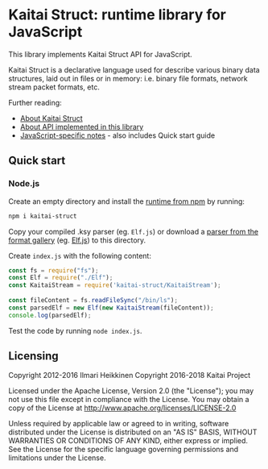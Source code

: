 # Kaitai Struct: runtime library for JavaScript

This library implements Kaitai Struct API for JavaScript.

Kaitai Struct is a declarative language used for describe various binary
data structures, laid out in files or in memory: i.e. binary file
formats, network stream packet formats, etc.

Further reading:

* [About Kaitai Struct](http://kaitai.io/)
* [About API implemented in this library](http://doc.kaitai.io/stream_api.html)
* [JavaScript-specific notes](http://doc.kaitai.io/lang_javascript.html) - also includes Quick start guide

## Quick start 
 
### Node.js
 
Create an empty directory and install the [runtime from npm](https://www.npmjs.com/package/kaitai-struct) by running: 
 
```bash
npm i kaitai-struct 
``` 
 
Copy your compiled .ksy parser (eg. `Elf.js`) or download a [parser from the format gallery](http://formats.kaitai.io/) (eg. [Elf.js](http://formats.kaitai.io/elf/javascript.html)) to this directory. 
 
Create `index.js` with the following content: 
 
```javascript 
const fs = require("fs"); 
const Elf = require("./Elf"); 
const KaitaiStream = require('kaitai-struct/KaitaiStream'); 
 
const fileContent = fs.readFileSync("/bin/ls"); 
const parsedElf = new Elf(new KaitaiStream(fileContent)); 
console.log(parsedElf); 
``` 
 
Test the code by running `node index.js`. 

## Licensing

Copyright 2012-2016 Ilmari Heikkinen
Copyright 2016-2018 Kaitai Project

Licensed under the Apache License, Version 2.0 (the "License");
you may not use this file except in compliance with the License.
You may obtain a copy of the License at http://www.apache.org/licenses/LICENSE-2.0

Unless required by applicable law or agreed to in writing, software
distributed under the License is distributed on an "AS IS" BASIS,
WITHOUT WARRANTIES OR CONDITIONS OF ANY KIND, either express or implied.
See the License for the specific language governing permissions and
limitations under the License.
